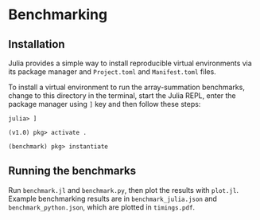 # Benchmarking

## Installation

Julia provides a simple way to install reproducible virtual environments via its package manager and `Project.toml` and `Manifest.toml` files.

To install a virtual environment to run the array-summation benchmarks, change to this directory in the terminal, start the Julia REPL, enter the package manager using `]` key and then follow these steps:

```julia-repl
julia> ]

(v1.0) pkg> activate .

(benchmark) pkg> instantiate
```

## Running the benchmarks

Run `benchmark.jl` and `benchmark.py`, then plot the results with `plot.jl`. Example benchmarking results are in `benchmark_julia.json` and `benchmark_python.json`, which are plotted in `timings.pdf`.
